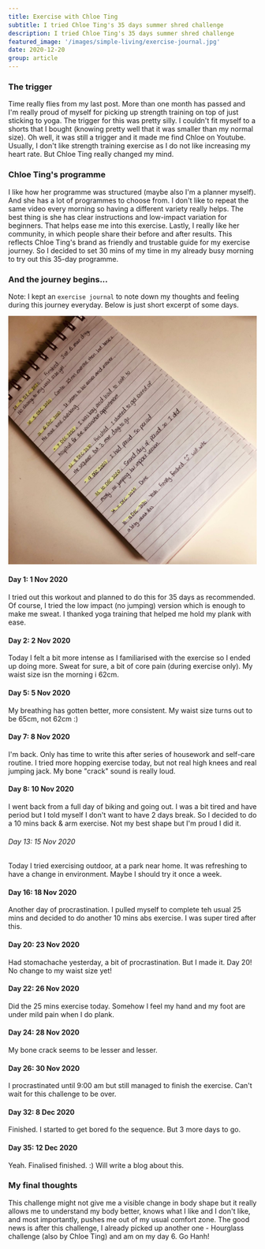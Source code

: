 ```yaml
---
title: Exercise with Chloe Ting
subtitle: I tried Chloe Ting's 35 days summer shred challenge
description: I tried Chloe Ting's 35 days summer shred challenge
featured_image: '/images/simple-living/exercise-journal.jpg'
date: 2020-12-20
group: article
---
```

### The trigger
Time really flies from my last post. More than one month has passed and I'm really proud of myself for picking up strength training on top of just sticking to yoga. The trigger for this was pretty silly. I couldn't fit myself to a shorts that I bought (knowing pretty well that it was smaller than my normal size). Oh well, it was still a trigger and it made me find Chloe on Youtube. Usually, I don't like strength training exercise as I do not like increasing my heart rate. But Chloe Ting really changed my mind.


### Chloe Ting's programme
I like how her programme was structured (maybe also I'm a planner myself). And she has a lot of programmes to choose from. I don't like to repeat the same video every morning so having a different variety really helps. The best thing is she has clear instructions and low-impact variation for beginners. That helps ease me into this exercise. Lastly,  I really like her community, in which people share their before and after results. This reflects Chloe Ting's brand as friendly and trustable guide for my exercise journey. So I decided to set 30 mins of my time in my already busy morning to try out this 35-day programme.


### And the journey begins...

Note: I kept an `exercise journal` to note down my thoughts and feeling during this journey everyday. Below is just short excerpt of some days.

![Chloe Ting exercise journal](/images/simple-living/exercise-journal.jpg)

#### Day 1: 1 Nov 2020
I tried out this workout and planned to do this for 35 days as recommended. Of course, I tried the low impact (no jumping) version which is enough to make me sweat. I thanked yoga training that helped me hold my plank with ease.

#### Day 2: 2 Nov 2020
Today I felt a bit more intense as I familiarised with the exercise so I ended up doing more. Sweat for sure, a bit of core pain (during exercise only). My waist size isn the morning i 62cm.

#### Day 5: 5 Nov 2020
My breathing has gotten better, more consistent. My waist size turns out to be 65cm, not 62cm :)

#### Day 7: 8 Nov 2020
I'm back. Only has time to write this after series of housework and self-care routine. I tried more hopping exercise today, but not real high knees and real jumping jack. My bone "crack" sound is really loud.

#### Day 8: 10 Nov 2020
I went back from a full day of biking and going out. I was a bit tired and have period but I told myself I don't want to have 2 days break. So I decided to do a 10 mins back & arm exercise. Not my best shape but I'm proud I did it.

###### Day 13: 15 Nov 2020
Today I tried exercising outdoor, at a park near home. It was refreshing to have a change in environment. Maybe I should try it once a week.

#### Day 16: 18 Nov 2020
Another day of procrastination. I pulled myself to complete teh usual 25 mins and decided to do another 10 mins abs exercise. I was super tired after this.

#### Day 20: 23 Nov 2020
Had stomachache yesterday, a bit of procrastination. But I made it. Day 20! No change to my waist size yet!

#### Day 22: 26 Nov 2020
Did the 25 mins exercise today. Somehow I feel my hand and my foot are under mild pain when I do plank.

#### Day 24: 28 Nov 2020
My bone crack seems to be lesser and lesser.

#### Day 26: 30 Nov 2020
I procrastinated until 9:00 am but still managed to finish the exercise. Can't wait for this challenge to be over.

#### Day 32: 8 Dec 2020
Finished. I started to get bored fo the sequence. But 3 more days to go.

#### Day 35: 12 Dec 2020
Yeah. Finalised finished. :) Will write a blog about this.

### My final thoughts
This challenge might not give me a visible change in body shape but it really allows me to understand my body better, knows what I like and I don't like, and most importantly, pushes me out of my usual comfort zone. The good news is after this challenge, I already picked up another one - Hourglass challenge (also by Chloe Ting) and am on my day 6. Go Hanh!
